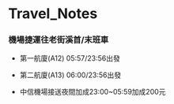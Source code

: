# Travel_Notes

### 機場捷運往老街溪首/末班車
+ 第一航廈(A12) 05:57/23:56出發
+ 第二航廈(A13) 06:00/23:56出發

+ 中信機場接送夜間加成23:00~05:59加成200元
